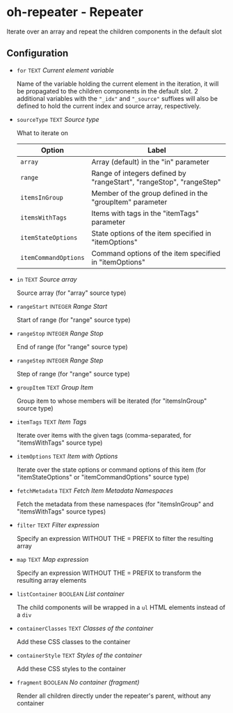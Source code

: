 # oh-repeater - Repeater

<!-- GENERATED componentDescription -->
Iterate over an array and repeat the children components in the default slot
<!-- GENERATED /componentDescription -->

## Configuration

<!-- GENERATED props -->

- `for` <small>TEXT</small> _Current element variable_

  Name of the variable holding the current element in the iteration, it will be propagated to the children components in the default slot. 2 additional variables with the <code>"_idx"</code> and <code>"_source"</code> suffixes will also be defined to hold the current index and source array, respectively.

- `sourceType` <small>TEXT</small> _Source type_

  What to iterate on

  | Option | Label |
  |--------|-------|
  | `array` | Array (default) in the "in" parameter |
  | `range` | Range of integers defined by "rangeStart", "rangeStop", "rangeStep" |
  | `itemsInGroup` | Member of the group defined in the "groupItem" parameter |
  | `itemsWithTags` | Items with tags in the "itemTags" parameter |
  | `itemStateOptions` | State options of the item specified in "itemOptions" |
  | `itemCommandOptions` | Command options of the item specified in "itemOptions" |


- `in` <small>TEXT</small> _Source array_

  Source array (for "array" source type)

- `rangeStart` <small>INTEGER</small> _Range Start_

  Start of range (for "range" source type)

- `rangeStop` <small>INTEGER</small> _Range Stop_

  End of range (for "range" source type)

- `rangeStep` <small>INTEGER</small> _Range Step_

  Step of range (for "range" source type)

- `groupItem` <small>TEXT</small> _Group Item_

  Group item to whose members will be iterated (for "itemsInGroup" source type)

- `itemTags` <small>TEXT</small> _Item Tags_

  Iterate over items with the given tags (comma-separated, for "itemsWithTags" source type)

- `itemOptions` <small>TEXT</small> _Item with Options_

  Iterate over the state options or command options of this item (for "itemStateOptions" or "itemCommandOptions" source type)

- `fetchMetadata` <small>TEXT</small> _Fetch Item Metadata Namespaces_

  Fetch the metadata from these namespaces (for "itemsInGroup" and "itemsWithTags" source types)

- `filter` <small>TEXT</small> _Filter expression_

  Specify an expression WITHOUT THE = PREFIX to filter the resulting array

- `map` <small>TEXT</small> _Map expression_

  Specify an expression WITHOUT THE = PREFIX to transform the resulting array elements

- `listContainer` <small>BOOLEAN</small> _List container_

  The child components will be wrapped in a <code>ul</code> HTML elements instead of a <code>div</code>

- `containerClasses` <small>TEXT</small> _Classes of the container_

  Add these CSS classes to the container

- `containerStyle` <small>TEXT</small> _Styles of the container_

  Add these CSS styles to the container

- `fragment` <small>BOOLEAN</small> _No container (fragment)_

  Render all children directly under the repeater's parent, without any container

<!-- GENERATED /props -->
